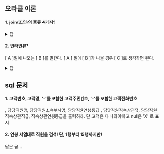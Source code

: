 ## 오라클 이론
#### 1. join(조인)의 종류 4가지?

<details>
<summary>답</summary>
<div markdown="1">       
 inner join, outer join, self join, cross join
</div>
</details>

#### 2. 인라인뷰?
[ A ]절에 나오는 [ B ]를 말한다.
[ A ] 절에 [ B ]가 나올 경우 [ C ]로 생각하면 된다.

<details>
<summary>답</summary>
<div markdown="1">       
 A. from  B. select  C. 테이블
</div>
</details>



## sql 문제

#### 1. 고객번호, 고객명, '-'를 포함한 고객주민번호, '-'를 포함한 고객전화번호
, 담당직원명, 담당직원소속부서명, 담당직원연봉등급
, 담당직원직속상관명, 담당직원직속상관직급, 직속상관연봉등급을 출력하라.
단 고객은 다 나와야하고 null은 'X' 로 표시

#### 2. 연봉 서열대로 직원을 검색! 단, 1행부터 15행까지만!

답은 곧...
